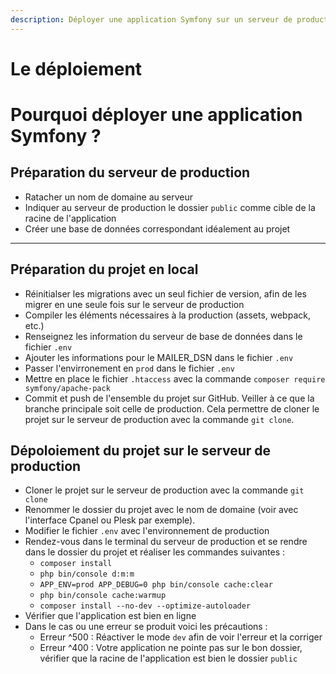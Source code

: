 ```yaml
---
description: Déployer une application Symfony sur un serveur de production
---
```


# Le déploiement

# Pourquoi déployer une application Symfony ?

## Préparation du serveur de production

- Ratacher un nom de domaine au serveur
- Indiquer au serveur de production le dossier `public` comme cible de la racine de l'application
- Créer une base de données correspondant idéalement au projet

---

## Préparation du projet en local

- Réinitialser les migrations avec un seul fichier de version, afin de les migrer en une seule fois sur le serveur de production
- Compiler les éléments nécessaires à la production (assets, webpack, etc.)
- Renseignez les information du serveur de base de données dans le fichier `.env` 
- Ajouter les informations pour le MAILER_DSN dans le fichier `.env`
- Passer l'envirronement en `prod` dans le fichier `.env`
- Mettre en place le fichier `.htaccess` avec la commande `composer require symfony/apache-pack`
- Commit et push de l'ensemble du projet sur GitHub. Veiller à ce que la branche principale soit celle de production. Cela permettre de cloner le projet sur le serveur de production avec la commande `git clone`.

## Dépoloiement du projet sur le serveur de production

- Cloner le projet sur le serveur de production avec la commande `git clone`
- Renommer le dossier du projet avec le nom de domaine (voir avec l'interface Cpanel ou Plesk par exemple).
- Modifier le fichier `.env` avec l'environnement de production
- Rendez-vous dans le terminal du serveur de production et se rendre dans le dossier du projet et réaliser les commandes suivantes :
  - `composer install`
  - `php bin/console d:m:m`
  - `APP_ENV=prod APP_DEBUG=0 php bin/console cache:clear`
  - `php bin/console cache:warmup`
  - `composer install --no-dev --optimize-autoloader`
- Vérifier que l'application est bien en ligne
- Dans le cas ou une erreur se produit voici les précautions :
  - Erreur ^500 : Réactiver le mode `dev` afin de voir l'erreur et la corriger
  - Erreur ^400 : Votre application ne pointe pas sur le bon dossier, vérifier que la racine de l'application est bien le dossier `public`
